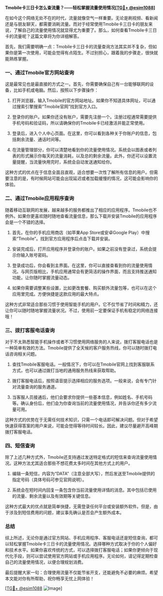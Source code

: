 **Tmobile卡三日卡怎么查流量？——轻松掌握流量使用情况[[TG💪+ @esim1088](https://t.me/s/esim1088)]**

在如今这个网络无处不在的时代，流量就像空气一样重要。无论是刷视频、看新闻还是与朋友聊天，都需要消耗流量。而对于经常使用Tmobile卡三日卡的朋友来说，了解自己的流量使用情况就显得尤为重要了。那么，如何查看Tmobile卡三日卡的流量呢？这篇文章将为你详细解答。

首先，我们需要明确一点：Tmobile卡三日卡的流量查询方法其实并不复杂，但如果你是第一次使用，可能会觉得有点陌生。不过别担心，跟着我的步骤走，很快就能熟练掌握。

### 一、通过Tmobile官方网站查询

这是最常见也是最直接的方式之一。首先，你需要确保自己有一台能够联网的设备，比如手机或电脑。然后，按照以下步骤操作：

1. 打开浏览器，输入Tmobile的官方网站地址。如果你不知道具体网址，可以通过搜索引擎搜索“Tmobile官网”找到官方入口。
   
2. 登录你的账户。如果你还没有账户，需要先注册一个。注册过程通常需要提供手机号码和验证码，所以请确保你的Tmobile卡已经激活并能正常使用。

3. 登录后，进入个人中心页面。在这里，你可以看到各种关于你账户的信息，包括剩余流量、通话时间等。

4. 在流量管理部分，你可以清楚地看到你的流量使用情况。系统会以图表或者列表的形式展示你每天的流量消耗，以及总的剩余流量。此外，你还可以设置流量提醒，当流量快用完时，系统会自动发送通知给你。

这种方式的优点在于信息全面且直观，适合想要一次性了解所有信息的用户。但需要注意的是，有时候网站可能会出现延迟或者加载缓慢的情况，这可能会影响你的体验。

### 二、通过Tmobile应用程序查询

随着移动互联网的发展，越来越多的服务都推出了相应的应用程序。Tmobile也不例外。如果你更喜欢随时随地查看流量信息，那么下载并安装Tmobile的应用程序会是一个不错的选择。

1. 首先，在你的手机应用商店（如苹果App Store或安卓Google Play）中搜索“Tmobile”。找到官方应用程序后点击下载并安装。

2. 安装完成后，打开应用程序并登录你的账户。如果之前没有登录过，系统会提示你输入账号密码。

3. 登录成功后，你会看到主界面。在这里，你可以直接查看到你的流量使用情况。与网页版相比，手机应用通常会有更简洁的操作界面，而且支持推送通知功能，让你随时掌握流量动态。

4. 如果你需要调整某些设置，比如更改套餐、购买额外流量包等，也可以在这个应用里完成。方便快捷是这款应用的最大特点。

这种方式非常适合那些习惯于使用智能手机的用户。它不仅节省了时间和精力，还让你可以随时随地掌握流量状况。不过，使用前一定要保证手机有稳定的网络连接哦！

### 三、拨打客服电话查询

对于不太熟悉智能手机操作或者不习惯使用网络服务的人来说，拨打客服电话也是一种简单有效的方法。Tmobile提供了全天候的客户服务热线，你可以随时拨打电话咨询相关问题。

1. 查找Tmobile客服电话。一般情况下，你可以在Tmobile官网上找到客服联系方式，也可以通过拨打当地的通用服务热线来获取帮助。

2. 拨打客服电话后，按照语音提示选择相应的服务选项。一般来说，会有专门针对流量查询的服务通道。

3. 当客服人员接通后，他们会要求你提供一些基本信息，例如姓名、手机号码等。确认身份后，他们会为你查询当前的流量使用情况，并告诉你还有多少流量可用。

这种方式的优势在于无需任何技术知识，只需一个电话即可解决问题。但对于希望快速获得答案的用户来说，可能会觉得等待时间较长。因此，建议尽量避开高峰期拨打客服电话。

### 四、短信查询

除了上述几种方式外，Tmobile还支持通过发送特定格式的短信来查询流量使用情况。这种方法尤其适合那些不想花费太多时间在其他方式上的用户。

1. 编辑一条短信，内容为“DATA”（注意全部大写），然后发送至Tmobile提供的指定号码（具体号码可参见官网说明）。

2. 系统会在短时间内回复一条包含你当前流量使用详情的消息。其中包括已使用的流量、剩余流量以及有效期等关键信息。

这种方式最大的优点就是简单快捷，无需登录任何平台或安装额外软件。但是，由于涉及到短信费用的问题，建议事先确认是否会产生额外成本。

### 总结

综上所述，无论你是通过官方网站、手机应用程序、客服电话还是短信查询，都可以轻松掌握Tmobile卡三日卡的流量使用情况。选择哪种方式取决于你的个人偏好和技术水平。如果你喜欢传统的方式，可以选择拨打客服电话；如果你更倾向于现代化手段，则可以尝试使用官方网站或手机应用程序。无论如何，请记得定期检查自己的流量使用情况，以便合理规划消费。

最后提醒大家一句：合理使用流量不仅能节省开支，还能避免不必要的麻烦。希望本文能对你有所帮助，祝你畅享无忧上网体验！

[[TG💪+ @esim1088](https://t.me/s/esim1088) ![Image](https://i.postimg.cc/4NQfJmqS/Snipaste-2025-05-13-00-14-12.png)]